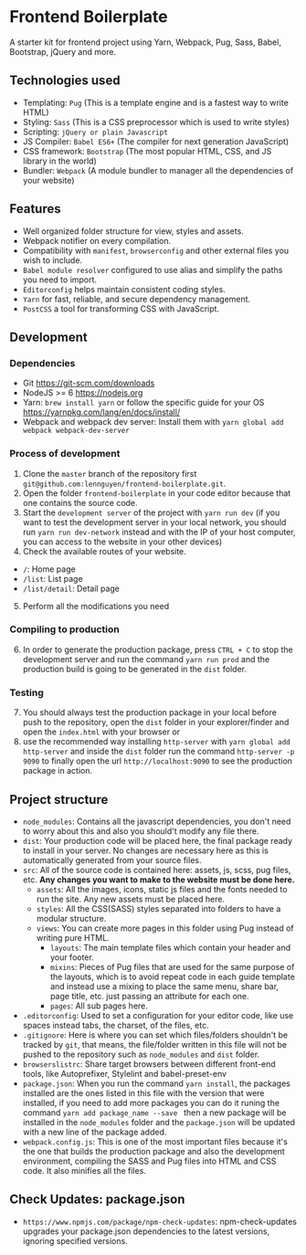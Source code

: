 # Frontend Boilerplate

A starter kit for frontend project using Yarn, Webpack, Pug, Sass, Babel, Bootstrap, jQuery and more.

## Technologies used

- Templating: `Pug` (This is a template engine and is a fastest way to write HTML)
- Styling: `Sass` (This is a CSS preprocessor which is used to write styles)
- Scripting: `jQuery or plain Javascript`
- JS Compiler: `Babel ES6+` (The compiler for next generation JavaScript)
- CSS framework: `Bootstrap` (The most popular HTML, CSS, and JS library in the world)
- Bundler: `Webpack` (A module bundler to manager all the dependencies of your website)

## Features

- Well organized folder structure for view, styles and assets.
- Webpack notifier on every compilation.
- Compatibility with `manifest`, `browserconfig` and other external files you wish to include.
- `Babel module resolver` configured to use alias and simplify the paths you need to import.
- `Editorconfig` helps maintain consistent coding styles.
- `Yarn` for fast, reliable, and secure dependency management.
- `PostCSS` a tool for transforming CSS with JavaScript.

## Development

### Dependencies

* Git https://git-scm.com/downloads
* NodeJS >= 6 https://nodejs.org
* Yarn: `brew install yarn` or follow the specific guide for your OS https://yarnpkg.com/lang/en/docs/install/
* Webpack and webpack dev server: Install them with `yarn global add webpack webpack-dev-server`

### Process of development

1. Clone the `master` branch of the repository first `git@github.com:lennguyen/frontend-boilerplate.git`.
2. Open the folder `frontend-boilerplate` in your code editor because that one contains the source code.
3. Start the `development server` of the project with `yarn run dev` (if you want to test the development server in your local network, you should run `yarn run dev-network` instead and with the IP of your host computer, you can access to the website in your other devices)
4. Check the available routes of your website.
* `/`: Home page
* `/list`: List page
* `/list/detail`: Detail page
5. Perform all the modifications you need

### Compiling to production
6. In order to generate the production package, press `CTRL + C` to stop the development server and run the command `yarn run prod` and the production build is going to be generated in the `dist` folder.

### Testing
7. You should always test the production package in your local before push to the repository, open the `dist` folder in your explorer/finder and open the `index.html` with your browser or
8. use the recommended way installing `http-server` with `yarn global add http-server` and inside the `dist` folder run the command `http-server -p 9090` to finally open the url `http://localhost:9090` to see the production package in action.

## Project structure

* `node_modules`: Contains all the javascript dependencies, you don't need to worry about this and also you should't modify any file there.
* `dist`: Your production code will be placed here, the final package ready to install in your server. No changes are necessary here as this is automatically generated from your source files.
* `src`: All of the source code is contained here: assets, js, scss, pug files, etc. **Any changes you want to make to the website must be done here.**
  * `assets`: All the images, icons, static js files and the fonts needed to run the site. Any new assets must be placed here.
  * `styles`: All the CSS(SASS) styles separated into folders to have a modular structure.
  * `views`: You can create more pages in this folder using Pug instead of writing pure HTML.
    * `layouts`: The main template files which contain your header and your footer.
    * `mixins`: Pieces of Pug files that are used for the same purpose of the layouts, which is to avoid repeat code in each guide template and instead use a mixing to place the same menu, share bar, page title, etc. just passing an attribute for each one.
    * `pages`: All sub pages here.
* `.editorconfig`: Used to set a configuration for your editor code, like use spaces instead tabs, the charset, of the files, etc.
* `.gitignore`: Here is where you can set which files/folders shouldn't be tracked by `git`, that means, the file/folder written in this file will not be pushed to the repository such as `node_modules` and `dist` folder.
* `browserslistrc`: Share target browsers between different front-end tools, like Autoprefixer, Stylelint and babel-preset-env
* `package.json`: When you run the command `yarn install`, the packages installed are the ones listed in this file with the version that were installed, if you need to add more packages you can do it runing the command `yarn add package_name --save ` then a new package will be installed in the `node_modules` folder and the `package.json` will be updated with a new line of the package added.
* `webpack.config.js`: This is one of the most important files because it's the one that builds the production package and also the development environment, compiling the SASS and Pug files into HTML and CSS code. It also minifies all the files.

## Check Updates: package.json
* `https://www.npmjs.com/package/npm-check-updates`: npm-check-updates upgrades your package.json dependencies to the latest versions, ignoring specified versions. 